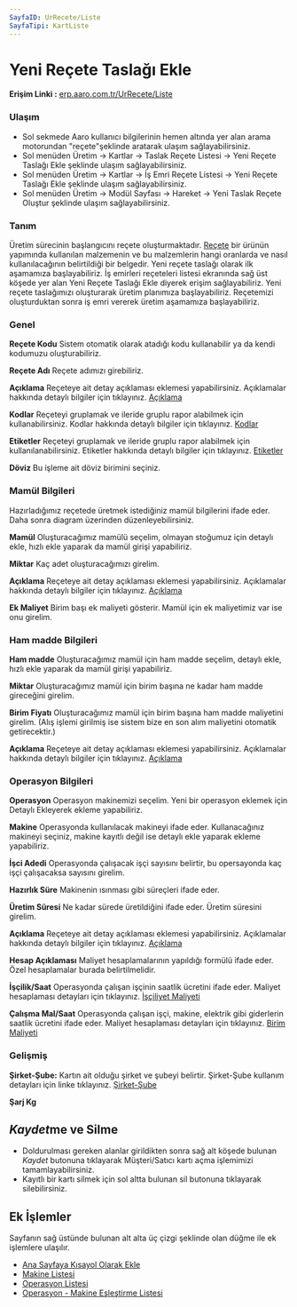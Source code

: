 ```yaml
---
SayfaID: UrRecete/Liste
SayfaTipi: KartListe
---
```


# Yeni Reçete Taslağı Ekle

**Erişim Linki :** [erp.aaro.com.tr/UrRecete/Liste](erp.aaro.com.tr/UrRecete/Liste)

### Ulaşım 

- Sol sekmede Aaro kullanıcı bilgilerinin hemen altında yer alan arama motorundan "reçete"şeklinde aratarak ulaşım sağlayabilirsiniz.
- Sol menüden Üretim -> Kartlar -> Taslak Reçete Listesi -> Yeni Reçete Taslağı Ekle şeklinde ulaşım sağlayabilirsiniz.
- Sol menüden Üretim -> Kartlar -> İş Emri Reçete Listesi -> Yeni Reçete Taslağı Ekle şeklinde ulaşım sağlayabilirsiniz.
- Sol menüden Üretim -> Modül Sayfası -> Hareket -> Yeni Taslak Reçete Oluştur şeklinde ulaşım sağlayabilirsiniz.

### Tanım 

Üretim sürecinin başlangıcını reçete oluşturmaktadır. 
[Reçete](../Uretim/Recete.md) bir ürünün yapımında kullanılan malzemenin ve bu malzemlerin hangi oranlarda ve nasıl kullanılacağının belirtildiği bir belgedir.
Yeni reçete taslağı olarak ilk aşamamıza başlayabiliriz. 
İş emirleri reçeteleri listesi ekranında sağ üst köşede yer alan Yeni Reçete Taslağı Ekle diyerek erişim sağlayabiliriz.
Yeni reçete taslağımızı oluşturarak üretim planımıza başlayabiliriz. 
Reçetemizi oluşturduktan sonra iş emri vererek üretim aşamamıza başlayabiliriz.

### Genel

**Reçete Kodu** Sistem otomatik olarak atadığı kodu kullanabilir ya da kendi kodumuzu oluşturabiliriz.

**Reçete Adı** Reçete adımızı girebiliriz.

**Açıklama** Reçeteye ait detay açıklaması eklemesi yapabilirsiniz. Açıklamalar hakkında detaylı bilgiler için tıklayınız. [Açıklama](../TemelOzellikler/Aciklama.md)

**Kodlar** Reçeteyi gruplamak ve ileride gruplu rapor alabilmek için kullanabilirsiniz. Kodlar hakkında detaylı bilgiler için tıklayınız. [Kodlar](../TemelOzellikler/Kodlar.md)

**Etiketler** Reçeteyi gruplamak ve ileride gruplu rapor alabilmek için kullanılanabilirsiniz. Etiketler hakkında detaylı bilgiler için tıklayınız. [Etiketler](../TemelOzellikler/Etiketler.md)

**Döviz** Bu işleme ait döviz birimini seçiniz.

### Mamül Bilgileri

Hazırladığımız reçetede üretmek istediğiniz mamül bilgilerini ifade eder. Daha sonra diagram üzerinden düzenleyebilirsiniz.

**Mamül** Oluşturacağımız mamülü seçelim, olmayan stoğumuz için detaylı ekle, hızlı ekle yaparak da mamül girişi yapabiliriz.

**Miktar** Kaç adet oluşturacağımızı girelim.

**Açıklama** Reçeteye ait detay açıklaması eklemesi yapabilirsiniz. Açıklamalar hakkında detaylı bilgiler için tıklayınız. [Açıklama](../TemelOzellikler/Aciklama.md)

**Ek Maliyet** Birim başı ek maliyeti gösterir. Mamül için ek maliyetimiz var ise onu girelim.

### Ham madde Bilgileri

**Ham madde** Oluşturacağımız mamül için ham madde seçelim, detaylı ekle, hızlı ekle yaparak da mamül girişi yapabiliriz.

**Miktar** Oluşturacağımız mamül için birim başına ne kadar ham madde gireceğini girelim. 

**Birim Fiyatı** Oluşturacağımız mamül için birim başına ham madde maliyetini girelim. (Alış işlemi girilmiş ise sistem bize en son alım maliyetini otomatik getirecektir.)

**Açıklama** Reçeteye ait detay açıklaması eklemesi yapabilirsiniz. Açıklamalar hakkında detaylı bilgiler için tıklayınız. [Açıklama](../TemelOzellikler/Aciklama.md)

### Operasyon Bilgileri

**Operasyon** Operasyon makinemizi seçelim. Yeni bir operasyon eklemek için Detaylı Ekleyerek ekleme yapabiliriz.

**Makine** Operasyonda kullanılacak makineyi ifade eder. Kullanacağınız makineyi seçiniz, makine kayıtlı değil ise detaylı ekle yaparak ekleme yapabiliriz.

**İşci Adedi** Operasyonda çalışacak işçi sayısını belirtir, bu opersayonda kaç işçi çalışacaksa sayısını girelim.

**Hazırlık Süre** Makinenin ısınması gibi süreçleri ifade eder.

**Üretim Süresi** Ne kadar sürede üretildiğini ifade eder. Üretim süresini girelim.

**Açıklama** Reçeteye ait detay açıklaması eklemesi yapabilirsiniz. Açıklamalar hakkında detaylı bilgiler için tıklayınız. [Açıklama](../TemelOzellikler/Aciklama.md)

**Hesap Açıklaması** Maliyet hesaplamalarının yapıldığı formülü ifade eder. Özel hesaplamalar burada belirtilmelidir.

**İşçilik/Saat** Operasyonda çalışan işçinin saatlik ücretini ifade eder. Maliyet hesaplaması detayları için tıklayınız. [İşçiliyet Maliyeti](../Uretim/IscilikMaliyeti.md)

**Çalışma Mal/Saat** Operasyonda çalışan işçi, makine, elektrik gibi giderlerin saatlik ücretini ifade eder. Maliyet hesaplaması detayları için tıklayınız. [Birim Maliyeti](../Uretim/BirimMaliyeti.md)

### Gelişmiş

**Şirket-Şube:** Kartın ait olduğu şirket ve şubeyi belirtir. Şirket-Şube kullanım detayları için linke tıklayınız. [Şirket-Şube](../TemelOzellikler/SirketSubeKart.md)

**Şarj Kg**

## *Kaydet*me ve Silme

- Doldurulması gereken alanlar girildikten sonra sağ alt köşede bulunan *Kaydet* butonuna tıklayarak Müşteri/Satıcı kartı açma işlemimizi tamamlayabilirsiniz.
- Kayıtlı bir kartı silmek için sol altta bulunan sil butonuna tıklayarak silebilirsiniz.

## Ek İşlemler 

Sayfanın sağ üstünde bulunan alt alta üç çizgi şeklinde olan düğme ile ek işlemlere ulaşılır.
- [Ana Sayfaya Kısayol Olarak Ekle](../TemelOzellikler/KisaYollaraEkleme.md)
- [Makine Listesi](../Uretim/MakineListesi.md)
- [Operasyon Listesi](../Uretim/OperasyonListesi.md)
- [Operasyon - Makine Eşleştirme Listesi](../Uretim/OperasyonMakineEslestirme.md)